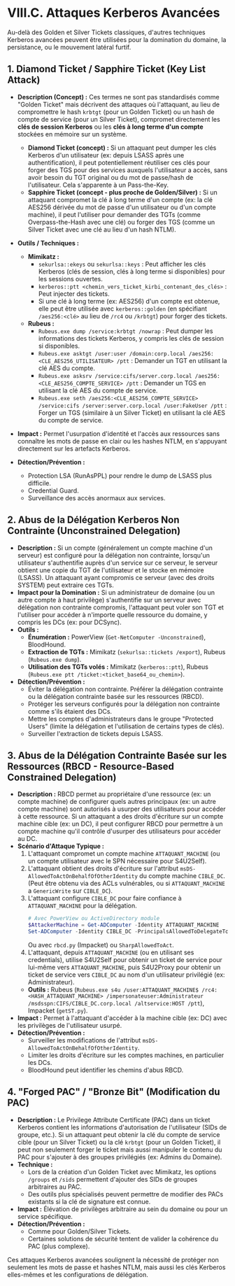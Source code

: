 # VIII.C. Attaques Kerberos Avancées

Au-delà des Golden et Silver Tickets classiques, d'autres techniques Kerberos avancées peuvent être utilisées pour la domination du domaine, la persistance, ou le mouvement latéral furtif.

## 1. Diamond Ticket / Sapphire Ticket (Key List Attack)

*   **Description (Concept) :**
    Ces termes ne sont pas standardisés comme "Golden Ticket" mais décrivent des attaques où l'attaquant, au lieu de compromettre le hash `krbtgt` (pour un Golden Ticket) ou un hash de compte de service (pour un Silver Ticket), compromet directement les **clés de session Kerberos** ou les **clés à long terme d'un compte** stockées en mémoire sur un système.
    *   **Diamond Ticket (concept) :** Si un attaquant peut dumper les clés Kerberos d'un utilisateur (ex: depuis LSASS après une authentification), il peut potentiellement réutiliser ces clés pour forger des TGS pour des services auxquels l'utilisateur a accès, sans avoir besoin du TGT original ou du mot de passe/hash de l'utilisateur. Cela s'apparente à un Pass-the-Key.
    *   **Sapphire Ticket (concept - plus proche de Golden/Silver) :** Si un attaquant compromet la clé à long terme d'un compte (ex: la clé AES256 dérivée du mot de passe d'un utilisateur ou d'un compte machine), il peut l'utiliser pour demander des TGTs (comme Overpass-the-Hash avec une clé) ou forger des TGS (comme un Silver Ticket avec une clé au lieu d'un hash NTLM).

*   **Outils / Techniques :**
    *   **Mimikatz :**
        *   `sekurlsa::ekeys` ou `sekurlsa::keys` : Peut afficher les clés Kerberos (clés de session, clés à long terme si disponibles) pour les sessions ouvertes.
        *   `kerberos::ptt <chemin_vers_ticket_kirbi_contenant_des_clés>` : Peut injecter des tickets.
        *   Si une clé à long terme (ex: AES256) d'un compte est obtenue, elle peut être utilisée avec `kerberos::golden` (en spécifiant `/aes256:<clé>` au lieu de `/rc4` ou `/krbtgt`) pour forger des tickets.
    *   **Rubeus :**
        *   `Rubeus.exe dump /service:krbtgt /nowrap` : Peut dumper les informations des tickets Kerberos, y compris les clés de session si disponibles.
        *   `Rubeus.exe asktgt /user:user /domain:corp.local /aes256:<CLE_AES256_UTILISATEUR> /ptt` : Demander un TGT en utilisant la clé AES du compte.
        *   `Rubeus.exe asksrv /service:cifs/server.corp.local /aes256:<CLE_AES256_COMPTE_SERVICE> /ptt` : Demander un TGS en utilisant la clé AES du compte de service.
        *   `Rubeus.exe seth /aes256:<CLE_AES256_COMPTE_SERVICE> /service:cifs /server:server.corp.local /user:FakeUser /ptt` : Forger un TGS (similaire à un Silver Ticket) en utilisant la clé AES du compte de service.

*   **Impact :** Permet l'usurpation d'identité et l'accès aux ressources sans connaître les mots de passe en clair ou les hashes NTLM, en s'appuyant directement sur les artefacts Kerberos.
*   **Détection/Prévention :**
    *   Protection LSA (RunAsPPL) pour rendre le dump de LSASS plus difficile.
    *   Credential Guard.
    *   Surveillance des accès anormaux aux services.

## 2. Abus de la Délégation Kerberos Non Contrainte (Unconstrained Delegation)

*   **Description :** Si un compte (généralement un compte machine d'un serveur) est configuré pour la délégation non contrainte, lorsqu'un utilisateur s'authentifie auprès d'un service sur ce serveur, le serveur obtient une copie du TGT de l'utilisateur et le stocke en mémoire (LSASS). Un attaquant ayant compromis ce serveur (avec des droits SYSTEM) peut extraire ces TGTs.
*   **Impact pour la Domination :** Si un administrateur de domaine (ou un autre compte à haut privilège) s'authentifie sur un serveur avec délégation non contrainte compromis, l'attaquant peut voler son TGT et l'utiliser pour accéder à n'importe quelle ressource du domaine, y compris les DCs (ex: pour DCSync).
*   **Outils :**
    *   **Énumération :** PowerView (`Get-NetComputer -Unconstrained`), BloodHound.
    *   **Extraction de TGTs :** Mimikatz (`sekurlsa::tickets /export`), Rubeus (`Rubeus.exe dump`).
    *   **Utilisation des TGTs volés :** Mimikatz (`kerberos::ptt`), Rubeus (`Rubeus.exe ptt /ticket:<ticket_base64_ou_chemin>`).
*   **Détection/Prévention :**
    *   Éviter la délégation non contrainte. Préférer la délégation contrainte ou la délégation contrainte basée sur les ressources (RBCD).
    *   Protéger les serveurs configurés pour la délégation non contrainte comme s'ils étaient des DCs.
    *   Mettre les comptes d'administrateurs dans le groupe "Protected Users" (limite la délégation et l'utilisation de certains types de clés).
    *   Surveiller l'extraction de tickets depuis LSASS.

## 3. Abus de la Délégation Contrainte Basée sur les Ressources (RBCD - Resource-Based Constrained Delegation)

*   **Description :** RBCD permet au propriétaire d'une ressource (ex: un compte machine) de configurer quels autres principaux (ex: un autre compte machine) sont autorisés à usurper des utilisateurs pour accéder à cette ressource. Si un attaquant a des droits d'écriture sur un compte machine cible (ex: un DC), il peut configurer RBCD pour permettre à un compte machine qu'il contrôle d'usurper des utilisateurs pour accéder au DC.
*   **Scénario d'Attaque Typique :**
    1.  L'attaquant compromet un compte machine `ATTAQUANT_MACHINE` (ou un compte utilisateur avec le SPN nécessaire pour S4U2Self).
    2.  L'attaquant obtient des droits d'écriture sur l'attribut `msDS-AllowedToActOnBehalfOfOtherIdentity` du compte machine `CIBLE_DC`. (Peut être obtenu via des ACLs vulnérables, ou si `ATTAQUANT_MACHINE` a `GenericWrite` sur `CIBLE_DC`).
    3.  L'attaquant configure `CIBLE_DC` pour faire confiance à `ATTAQUANT_MACHINE` pour la délégation.
        ```powershell
        # Avec PowerView ou ActiveDirectory module
        $AttackerMachine = Get-ADComputer -Identity ATTAQUANT_MACHINE
        Set-ADComputer -Identity CIBLE_DC -PrincipalsAllowedToDelegateToAccount $AttackerMachine
        ```
        Ou avec `rbcd.py` (Impacket) ou `SharpAllowedToAct`.
    4.  L'attaquant, depuis `ATTAQUANT_MACHINE` (ou en utilisant ses credentials), utilise S4U2Self pour obtenir un ticket de service pour lui-même vers `ATTAQUANT_MACHINE`, puis S4U2Proxy pour obtenir un ticket de service vers `CIBLE_DC` au nom d'un utilisateur privilégié (ex: Administrateur).
    *   **Outils :** Rubeus (`Rubeus.exe s4u /user:ATTAQUANT_MACHINE$ /rc4:<HASH_ATTAQUANT_MACHINE> /impersonateuser:Administrateur /msdsspn:CIFS/CIBLE_DC.corp.local /altservice:HOST /ptt`), Impacket (`getST.py`).
*   **Impact :** Permet à l'attaquant d'accéder à la machine cible (ex: DC) avec les privilèges de l'utilisateur usurpé.
*   **Détection/Prévention :**
    *   Surveiller les modifications de l'attribut `msDS-AllowedToActOnBehalfOfOtherIdentity`.
    *   Limiter les droits d'écriture sur les comptes machines, en particulier les DCs.
    *   BloodHound peut identifier les chemins d'abus RBCD.

## 4. "Forged PAC" / "Bronze Bit" (Modification du PAC)

*   **Description :** Le Privilege Attribute Certificate (PAC) dans un ticket Kerberos contient les informations d'autorisation de l'utilisateur (SIDs de groupe, etc.). Si un attaquant peut obtenir la clé du compte de service cible (pour un Silver Ticket) ou la clé `krbtgt` (pour un Golden Ticket), il peut non seulement forger le ticket mais aussi manipuler le contenu du PAC pour s'ajouter à des groupes privilégiés (ex: Admins du Domaine).
*   **Technique :**
    *   Lors de la création d'un Golden Ticket avec Mimikatz, les options `/groups` et `/sids` permettent d'ajouter des SIDs de groupes arbitraires au PAC.
    *   Des outils plus spécialisés peuvent permettre de modifier des PACs existants si la clé de signature est connue.
*   **Impact :** Élévation de privilèges arbitraire au sein du domaine ou pour un service spécifique.
*   **Détection/Prévention :**
    *   Comme pour Golden/Silver Tickets.
    *   Certaines solutions de sécurité tentent de valider la cohérence du PAC (plus complexe).

Ces attaques Kerberos avancées soulignent la nécessité de protéger non seulement les mots de passe et hashes NTLM, mais aussi les clés Kerberos elles-mêmes et les configurations de délégation. 